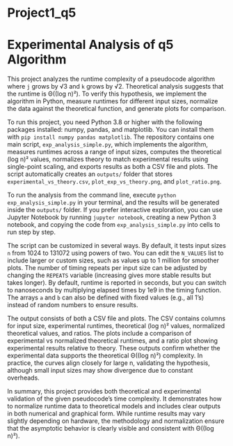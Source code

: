 # Project1_q5
# Experimental Analysis of q5 Algorithm

This project analyzes the runtime complexity of a pseudocode algorithm where `j` grows by √3 and `k` grows by √2. Theoretical analysis suggests that the runtime is Θ((log n)²). To verify this hypothesis, we implement the algorithm in Python, measure runtimes for different input sizes, normalize the data against the theoretical function, and generate plots for comparison.

To run this project, you need Python 3.8 or higher with the following packages installed: numpy, pandas, and matplotlib. You can install them with `pip install numpy pandas matplotlib`. The repository contains one main script, `exp_analysis_simple.py`, which implements the algorithm, measures runtimes across a range of input sizes, computes the theoretical (log n)² values, normalizes theory to match experimental results using single-point scaling, and exports results as both a CSV file and plots. The script automatically creates an `outputs/` folder that stores `experimental_vs_theory.csv`, `plot_exp_vs_theory.png`, and `plot_ratio.png`.

To run the analysis from the command line, execute `python exp_analysis_simple.py` in your terminal, and the results will be generated inside the `outputs/` folder. If you prefer interactive exploration, you can use Jupyter Notebook by running `jupyter notebook`, creating a new Python 3 notebook, and copying the code from `exp_analysis_simple.py` into cells to run step by step.

The script can be customized in several ways. By default, it tests input sizes `n` from 1024 to 131072 using powers of two. You can edit the `N_VALUES` list to include larger or custom sizes, such as values up to 1 million for smoother plots. The number of timing repeats per input size can be adjusted by changing the `REPEATS` variable (increasing gives more stable results but takes longer). By default, runtime is reported in seconds, but you can switch to nanoseconds by multiplying elapsed times by 1e9 in the timing function. The arrays `a` and `b` can also be defined with fixed values (e.g., all 1’s) instead of random numbers to ensure results.

The output consists of both a CSV file and plots. The CSV contains columns for input size, experimental runtimes, theoretical (log n)² values, normalized theoretical values, and ratios. The plots include a comparison of experimental vs normalized theoretical runtimes, and a ratio plot showing experimental results relative to theory. These outputs confirm whether the experimental data supports the theoretical Θ((log n)²) complexity. In practice, the curves align closely for large n, validating the hypothesis, although small input sizes may show divergence due to constant overheads.

In summary, this project provides both theoretical and experimental validation of the given pseudocode’s time complexity. It demonstrates how to normalize runtime data to theoretical models and includes clear outputs in both numerical and graphical form. While runtime results may vary slightly depending on hardware, the methodology and normalization ensure that the asymptotic behavior is clearly visible and consistent with Θ((log n)²).
